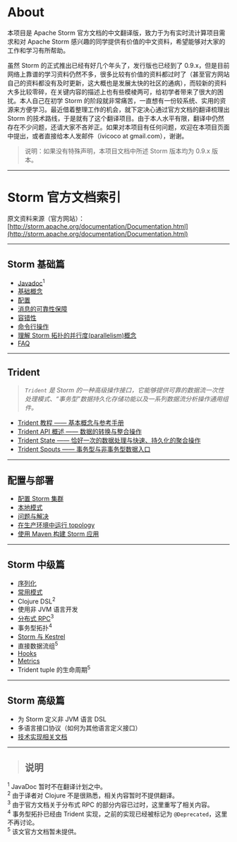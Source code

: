 # About

本项目是 Apache Storm 官方文档的中文翻译版，致力于为有实时流计算项目需求和对 Apache Storm 感兴趣的同学提供有价值的中文资料，希望能够对大家的工作和学习有所帮助。

虽然 Storm 的正式推出已经有好几个年头了，发行版也已经到了 0.9.x，但是目前网络上靠谱的学习资料仍然不多，很多比较有价值的资料都过时了（甚至官方网站自己的资料都没有及时更新，这大概也是发展太快的社区的通病），而较新的资料大多比较零碎，在关键内容的描述上也有些模棱两可，给初学者带来了很大的困扰。本人自己在初学 Storm 的阶段就非常痛苦，一直想有一份较系统、实用的资源来方便学习。最近借着整理工作的机会，就下定决心通过官方文档的翻译梳理出 Storm 的技术路线，于是就有了这个翻译项目。由于本人水平有限，翻译中仍然存在不少问题，还请大家不吝斧正。如果对本项目有任何问题，欢迎在本项目页面中提出，或者直接给本人发邮件（ivicoco at gmail.com），谢谢。

>说明：如果没有特殊声明，本项目文档中所述 Storm 版本均为 0.9.x 版本。

---

# Storm 官方文档索引

原文资料来源（官方网站）：[http://storm.apache.org/documentation/Documentation.html](http://storm.apache.org/documentation/Documentation.html)

---

## Storm 基础篇

- [Javadoc][1]<sup>1</sup>
- [基础概念][2]
- [配置][3]
- [消息的可靠性保障][4]
- [容错性][5]
- [命令行操作][6]
- [理解 Storm 拓扑的并行度(parallelism)概念][7]
- [FAQ][8]

---

## Trident

> _`Trident` 是 Storm 的一种高级操作接口，它能够提供可靠的数据流一次性处理模式、“事务型”数据持久化存储功能以及一系列数据流分析操作通用组件。_

- [Trident 教程 —— 基本概念与参考手册][9]
- [Trident API 概述 —— 数据的转换与整合操作][10]
- [Trident State —— 恰好一次的数据处理与快速、持久化的聚合操作][11]
- [Trident Spouts —— 事务型与非事务型数据入口][12]

---

## 配置与部署

- [配置 Storm 集群][13]
- [本地模式][14]
- [问题与解决][15]
- [在生产环境中运行 topology][16]
- [使用 Maven 构建 Storm 应用][17]

---

## Storm 中级篇

- [序列化][18]
- [常用模式][19]
- Clojure DSL<sup>2</sup>
- 使用非 JVM 语言开发
- [分布式 RPC][22]<sup>3</sup>
- 事务型拓扑<sup>4</sup>
- [Storm 与 Kestrel][24]
- 直接数据流组<sup>5</sup>
- [Hooks][26]
- [Metrics][27]
- Trident tuple 的生命周期<sup>5</sup>

---

## Storm 高级篇

- 为 Storm 定义非 JVM 语言 DSL
- 多语言接口协议（如何为其他语言定义接口）
- [技术实现相关文档][31]

---

>## 说明  
<sup>1</sup> JavaDoc 暂时不在翻译计划之中。  
<sup>2</sup> 由于译者对 Clojure 不是很熟悉，相关内容暂时不提供翻译。  
<sup>3</sup> 由于官方文档关于分布式 RPC 的部分内容已过时，这里重写了相关内容。  
<sup>4</sup> 事务型拓扑已经由 Trident 实现，之前的实现已经被标记为 `@Deprecated`，这里不再讨论。  
<sup>5</sup> 该文官方文档暂未提供。  


[1]: http://storm.apache.org/javadoc/apidocs/index.html
[2]: https://github.com/weyo/Storm-Documents/blob/master/Manual/zh/Concepts.md
[3]: https://github.com/weyo/Storm-Documents/blob/master/Manual/zh/Configuration.md
[4]: https://github.com/weyo/Storm-Documents/blob/master/Manual/zh/Guaranteeing-Message-Processing.md
[5]: https://github.com/weyo/Storm-Documents/blob/master/Manual/zh/Fault-Tolerance.md
[6]: https://github.com/weyo/Storm-Documents/blob/master/Manual/zh/Command-Line-Client.md
[7]: https://github.com/weyo/Storm-Documents/blob/master/Manual/zh/Understanding-The-Parallelism-Of-A-Storm-Topology.md
[8]: https://github.com/weyo/Storm-Documents/blob/master/Manual/zh/FAQ.md
[9]: https://github.com/weyo/Storm-Documents/blob/master/Manual/zh/Trident-Tutorial.md
[10]: https://github.com/weyo/Storm-Documents/blob/master/Manual/zh/Trident-API-Overview.md
[11]: https://github.com/weyo/Storm-Documents/blob/master/Manual/zh/Trident-State.md
[12]: https://github.com/weyo/Storm-Documents/blob/master/Manual/zh/Trident-Spouts.md
[13]: https://github.com/weyo/Storm-Documents/blob/master/Manual/zh/Setting-Up-A-Storm-Cluster.md
[14]: https://github.com/weyo/Storm-Documents/blob/master/Manual/zh/Local-Mode.md
[15]: https://github.com/weyo/Storm-Documents/blob/master/Manual/zh/Troubleshooting.md
[16]: https://github.com/weyo/Storm-Documents/blob/master/Manual/zh/Running-Topologies-On-A-Production-Cluster.md
[17]: https://github.com/weyo/Storm-Documents/blob/master/Manual/zh/Building-Storm-With-Maven.md
[18]: https://github.com/weyo/Storm-Documents/blob/master/Manual/zh/Serialization.md
[19]: https://github.com/weyo/Storm-Documents/blob/master/Manual/zh/Common-Topology-Patterns.md

[22]: https://github.com/weyo/Storm-Documents/blob/master/Manual/zh/Distributed-RPC.md

[24]: https://github.com/weyo/Storm-Documents/blob/master/Manual/zh/Storm-and-Kestrel.md

[26]: https://github.com/weyo/Storm-Documents/blob/master/Manual/zh/Hooks.md
[27]: https://github.com/weyo/Storm-Documents/blob/master/Manual/zh/Metrics.md

[31]: https://github.com/weyo/Storm-Documents/blob/master/Manual/zh/Storm-Internal-Implementation.md
